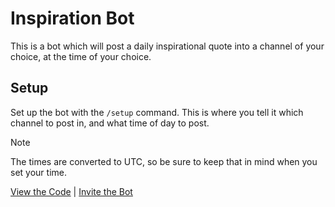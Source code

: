 # Inspiration Bot

This is a bot which will post a daily inspirational quote into a channel of your choice, at the time of your choice.

## Setup

Set up the bot with the `/setup` command. This is where you tell it which channel to post in, and what time of day to post.

> [!NOTE]
> The times are converted to UTC, so be sure to keep that in mind when you set your time.

[View the Code](https://github.com/nhcarrigan/inspiration-bot) | [Invite the Bot](https://discord.com/api/oauth2/authorize?client_id=947284017126989885&permissions=19456&scope=bot%20applications.commands)
